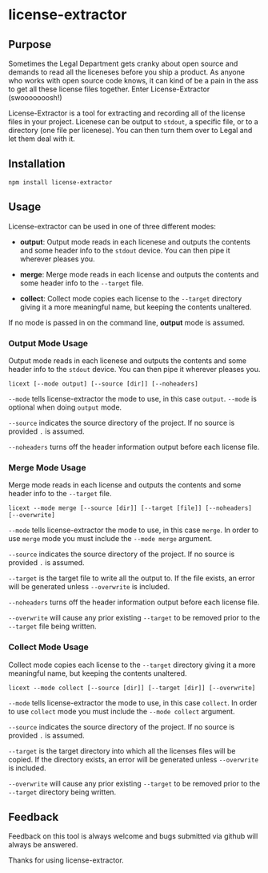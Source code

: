 # license-extractor

## Purpose

Sometimes the Legal Department gets cranky about open source and demands to read all the liceneses before you ship a product.  As anyone who works with open source code knows, it can kind of be a pain in the ass to get all these license files together.  Enter License-Extractor (swooooooosh!)

License-Extractor is a tool for extracting and recording all of the license files in your project.  Licenese can be output to `stdout`, a specific file, or to a directory (one file per licenese). You can then turn them over to Legal and let them deal with it.

## Installation

```shell
npm install license-extractor
```

## Usage

License-extractor can be used in one of three different modes:

* **output**: Output mode reads in each licenese and outputs the contents and some header info to the `stdout` device.  You can then pipe it wherever pleases you.

* **merge**: Merge mode reads in each license and outputs the contents and some header info to the `--target` file.

* **collect**: Collect mode copies each license to the `--target` directory giving it a more meaningful name, but keeping the contents unaltered.

If no mode is passed in on the command line, **output** mode is assumed.

### Output Mode Usage

Output mode reads in each licenese and outputs the contents and some header info to the `stdout` device.  You can then pipe it wherever pleases you.

```shell
licext [--mode output] [--source [dir]] [--noheaders]
```
`--mode` tells license-extractor the mode to use, in this case `output`. `--mode` is optional when doing `output` mode.

`--source` indicates the source directory of the project.  If no source is provided `.` is assumed.

`--noheaders` turns off the header information output before each license file.

### Merge Mode Usage

Merge mode reads in each license and outputs the contents and some header info to the `--target` file.

```shell
licext --mode merge [--source [dir]] [--target [file]] [--noheaders] [--overwrite]
```
`--mode` tells license-extractor the mode to use, in this case `merge`. In order to use `merge` mode you must include the `--mode merge` argument.

`--source` indicates the source directory of the project.  If no source is provided `.` is assumed.

`--target` is the target file to write all the output to.  If the file exists, an error will be generated unless `--overwrite` is included.

`--noheaders` turns off the header information output before each license file.

`--overwrite` will cause any prior existing `--target` to be removed prior to the `--target` file being written.

### Collect Mode Usage

Collect mode copies each license to the `--target` directory giving it a more meaningful name, but keeping the contents unaltered.

```shell
licext --mode collect [--source [dir]] [--target [dir]] [--overwrite]
```
`--mode` tells license-extractor the mode to use, in this case `collect`. In order to use `collect` mode you must include the `--mode collect` argument.

`--source` indicates the source directory of the project.  If no source is provided `.` is assumed.

`--target` is the target directory into which all the licenses files will be copied. If the directory exists, an error will be generated unless `--overwrite` is included.

`--overwrite` will cause any prior existing `--target` to be removed prior to the `--target` directory being written.

## Feedback

Feedback on this tool is always welcome and bugs submitted via github will always be answered.

Thanks for using license-extractor.
